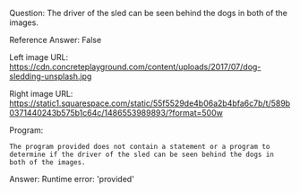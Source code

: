 Question: The driver of the sled can be seen behind the dogs in both of the images.

Reference Answer: False

Left image URL: https://cdn.concreteplayground.com/content/uploads/2017/07/dog-sledding-unsplash.jpg

Right image URL: https://static1.squarespace.com/static/55f5529de4b06a2b4bfa6c7b/t/589b0371440243b575b1c64c/1486553989893/?format=500w

Program:

```
The program provided does not contain a statement or a program to determine if the driver of the sled can be seen behind the dogs in both of the images.
```
Answer: Runtime error: 'provided'

